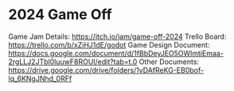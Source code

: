 # 2024 Game Off
Game Jam Details: https://itch.io/jam/game-off-2024
Trello Board: https://trello.com/b/xZiHJ1dE/godot
Game Design Document: https://docs.google.com/document/d/1fBbDeyJEO5OWlmtiEmaa-2rgLLJ2JTbl0luuwF8ROUI/edit?tab=t.0
Other Documents: https://drive.google.com/drive/folders/1yDAfReKG-EB0bof-lq_6KNgJNhd_0RFf
